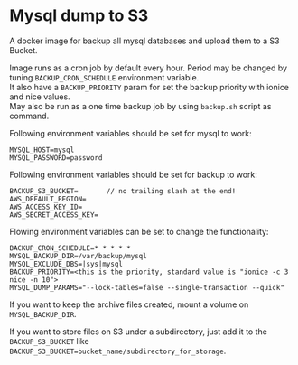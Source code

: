 # Mysql dump to S3
A docker image for backup all mysql databases and upload them to a S3 Bucket.

Image runs as a cron job by default every hour. Period may be changed by tuning `BACKUP_CRON_SCHEDULE` environment variable.   
It also have a `BACKUP_PRIORITY` param for set the backup priority with ionice and nice values.   
May also be run as a one time backup job by using `backup.sh` script as command.
 

Following environment variables should be set for mysql to work:
```
MYSQL_HOST=mysql
MYSQL_PASSWORD=password
```

Following environment variables should be set for backup to work:
```
BACKUP_S3_BUCKET=		// no trailing slash at the end!
AWS_DEFAULT_REGION=
AWS_ACCESS_KEY_ID=
AWS_SECRET_ACCESS_KEY=
```

Flowing environment variables can be set to change the functionality:
```
BACKUP_CRON_SCHEDULE=* * * * *
MYSQL_BACKUP_DIR=/var/backup/mysql
MYSQL_EXCLUDE_DBS=|sys|mysql
BACKUP_PRIORITY=<this is the priority, standard value is "ionice -c 3 nice -n 10">
MYSQL_DUMP_PARAMS="--lock-tables=false --single-transaction --quick" 
```


If you want to keep the archive files created, mount a volume on `MYSQL_BACKUP_DIR`.

If you want to store files on S3 under a subdirectory, just add it to the `BACKUP_S3_BUCKET` like `BACKUP_S3_BUCKET=bucket_name/subdirectory_for_storage`.
